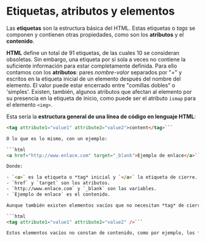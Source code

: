 # Etiquetas, atributos y elementos

Las **etiquetas** son la estructura básica del HTML. Estas etiquetas o *tags* se componen y contienen otras propiedades, como son los **atributos** y el **contenido**.

**HTML** define un total de 91 etiquetas, de las cuales 10 se consideran obsoletas. Sin embargo, una etiqueta por sí sola a veces no contiene la suficiente información para estar completamente definida. Para ello contamos con los **atributos**: pares *nombre-valor* separados por "=" y escritos en la etiqueta inicial de un elemento después del nombre del elemento. El valor puede estar encerrado entre "comillas dobles" o 'simples'. Existen, también, algunos atributos que afectan al elemento por su presencia en la etiqueta de inicio, como puede ser el atributo `ismap` para el elemento `<img>`.

Esta sería la **estructura general de una línea de código en lenguaje HTML**:

```html
<tag attribute1="value1" attribute2="value2">content</tag>```

O lo que es lo mismo, con un ejemplo:

```html
<a href="http://www.enlace.com" target="_blank">Ejemplo de enlace</a>```

Donde:

- `<a>` es la etiqueta o *tag* inicial y `</a>` la etiqueta de cierre.
- `href` y `target` son los atributos.
- `http://www.enlace.com` y `_blank` son las variables.
- `Ejemplo de enlace` es el contenido.

Aunque también existen elementos vacíos que no necesitan *tag* de cierre, cuya estructura sería ésta:

```html
<tag attribute1="value1" attribute2="value2" />```

Estos elementos vacíos no constan de contenido, como por ejemplo, los *tags* `<br>` o `<img>`.
